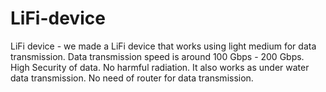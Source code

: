# LiFi-device
LiFi device - we made a LiFi device that works using light medium for data transmission. Data transmission speed is around 100 Gbps - 200 Gbps. High Security of data. No harmful radiation. It also works as under water data transmission. No need of router for data transmission. 
